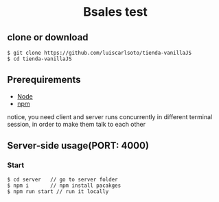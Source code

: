 <h1 align="center">
   Bsales test
</h1>

## clone or download
```terminal
$ git clone https://github.com/luiscarlsoto/tienda-vanillaJS
$ cd tienda-vanillaJS
```


## Prerequirements
- [Node](https://nodejs.org/en/download/)
- [npm](https://nodejs.org/en/download/package-manager/)

notice, you need client and server runs concurrently in different terminal session, in order to make them talk to each other

## Server-side usage(PORT: 4000)

### Start

```terminal
$ cd server   // go to server folder
$ npm i       // npm install pacakges
$ npm run start // run it locally
```

